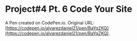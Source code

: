 # Project#4 Pt. 6 Code Your Site

A Pen created on CodePen.io. Original URL: [https://codepen.io/alvarezdaniel21/pen/BaYqZKQ](https://codepen.io/alvarezdaniel21/pen/BaYqZKQ).

